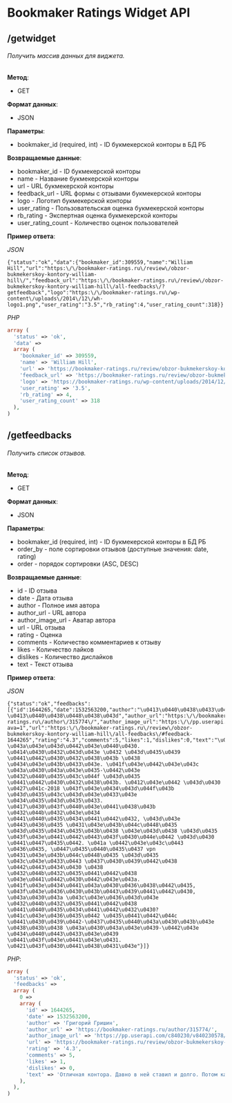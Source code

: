 # Bookmaker Ratings Widget API
## /getwidget
###### Получить массив данных для виджета.

**Метод**:
- GET

**Формат данных**:
- JSON

**Параметры**:
- bookmaker_id (required, int) - ID букмекерской конторы в БД РБ

**Возвращаемые данные**:
- bookmaker_id - ID букмекерской конторы
- name - Название букмекерской конторы
- url - URL букмекерской конторы
- feedback_url - URL формы с отзывами букмекерской конторы 
- logo - Логотип букмекерской конторы
- user_rating - Пользовательская оценка букмекерской конторы
- rb_rating - Экспертная оценка букмекерской конторы
- user_rating_count - Количество оценок пользователей

**Пример ответа**:

*JSON*
```
{"status":"ok","data":{"bookmaker_id":309559,"name":"William Hill","url":"https:\/\/bookmaker-ratings.ru\/review\/obzor-bukmekerskoy-kontory-william-hill\/","feedback_url":"https:\/\/bookmaker-ratings.ru\/review\/obzor-bukmekerskoy-kontory-william-hill\/all-feedbacks\/?getfeedback","logo":"https:\/\/bookmaker-ratings.ru\/wp-content\/uploads\/2014\/12\/wh-logo1.png","user_rating":"3.5","rb_rating":4,"user_rating_count":318}}
```

*PHP*
```php
array (
  'status' => 'ok',
  'data' => 
  array (
    'bookmaker_id' => 309559,
    'name' => 'William Hill',
    'url' => 'https://bookmaker-ratings.ru/review/obzor-bukmekerskoy-kontory-william-hill/',
    'feedback_url' => 'https://bookmaker-ratings.ru/review/obzor-bukmekerskoy-kontory-william-hill/all-feedbacks/?getfeedback',
    'logo' => 'https://bookmaker-ratings.ru/wp-content/uploads/2014/12/wh-logo1.png',
    'user_rating' => '3.5',
    'rb_rating' => 4,
    'user_rating_count' => 318
  ),
)
```

## /getfeedbacks
###### Получить список отзывов.

**Метод**:
- GET

**Формат данных**:
- JSON

**Параметры**:
- bookmaker_id (required, int) - ID букмекерской конторы в БД РБ
- order_by - поле сортировки отзывов (доступные значения: date, rating)
- order - порядок сортировки (ASC, DESC)

**Возвращаемые данные**:
- id - ID отзыва
- date - Дата отзыва
- author - Полное имя автора
- author_url - URL автора
- author_image_url - Аватар автора
- url - URL отзыва
- rating - Оценка
- comments - Количество комментариев к отзыву
- likes - Количество лайков
- dislikes - Количество дислайков
- text - Текст отзыва

**Пример ответа**:

*JSON*
```
{"status":"ok","feedbacks":[{"id":1644265,"date":1532563200,"author":"\u0413\u0440\u0438\u0433\u043e\u0440\u0438\u0439 \u0413\u0440\u0438\u0448\u0438\u043d","author_url":"https:\/\/bookmaker-ratings.ru\/author\/315774\/","author_image_url":"https:\/\/pp.userapi.com\/c840230\/v840230578\/74d66\/vZmaJIwLiCQ.jpg?ava=1","url":"https:\/\/bookmaker-ratings.ru\/review\/obzor-bukmekerskoy-kontory-william-hill\/all-feedbacks\/#feedback-1644265","rating":"4.3","comments":5,"likes":1,"dislikes":0,"text":"\u041e\u0442\u043b\u0438\u0447\u043d\u0430\u044f \u043a\u043e\u043d\u0442\u043e\u0440\u0430. \u0414\u0430\u0432\u043d\u043e \u0432 \u043d\u0435\u0439 \u0441\u0442\u0430\u0432\u0438\u043b \u0438 \u0434\u043e\u043b\u0433\u043e. \u041f\u043e\u0442\u043e\u043c \u043a\u0430\u043a\u043e\u0435-\u0442\u043e \u0432\u0440\u0435\u043c\u044f \u043d\u0435 \u0441\u0442\u0430\u0432\u0438\u043b. \u0412\u043e\u0442 \u043d\u0430 \u0427\u041c-2018 \u043f\u043e\u0434\u043d\u044f\u043b \u043d\u0435\u043c\u043d\u043e\u0433\u043e \u0434\u0435\u043d\u0435\u0433. \u0417\u0430\u043f\u0440\u043e\u0441\u0438\u043b \u0432\u044b\u0432\u043e\u0434 \u0441\u0440\u0435\u0434\u0441\u0442\u0432, \u043d\u043e \u0443\u0436\u0435 \u0431\u043e\u043b\u044c\u0448\u0435 \u043d\u0435\u0434\u0435\u043b\u0438 \u043e\u043d\u0438 \u043d\u0435 \u043f\u043e\u0441\u0442\u0443\u043f\u0430\u044e\u0442 \u043d\u0430 \u0441\u0447\u0435\u0442. \u041a \u0442\u043e\u043c\u0443 \u0436\u0435, \u0447\u0435\u0440\u0435\u0437 vpn \u0431\u043e\u043b\u044c\u0448\u0435 \u043d\u0435 \u043c\u043e\u0433\u0443 \u0437\u0430\u0439\u0442\u0438 \u0442\u0443\u0434\u0430 \u0438 \u0432\u044b\u0432\u0435\u0441\u0442\u0438 \u043e\u0441\u0442\u0430\u0442\u043e\u043a. \u041f\u043e\u0434\u0441\u043a\u0430\u0436\u0438\u0442\u0435, \u043f\u043e\u0436\u0430\u043b\u0443\u0439\u0441\u0442\u0430, \u043a\u0430\u043a \u043c\u043e\u0436\u043d\u043e \u0432\u044b\u0432\u0435\u0441\u0442\u0438 \u0441\u0440\u0435\u0434\u0441\u0442\u0432\u0430? \u041c\u043e\u0436\u0435\u0442 \u0435\u0441\u0442\u044c \u0441\u0430\u0439\u0442-\u0437\u0435\u0440\u043a\u0430\u043b\u043e \u0438\u043b\u0438 \u043a\u0430\u043a\u043e\u0439-\u0442\u043e \u0434\u0440\u0443\u0433\u043e\u0439 \u0441\u043f\u043e\u0441\u043e\u0431. \u0421\u043f\u0430\u0441\u0438\u0431\u043e"}]}
```

*PHP*:

```php
array (
  'status' => 'ok',
  'feedbacks' => 
  array (
    0 => 
    array (
      'id' => 1644265,
      'date' => 1532563200,
      'author' => 'Григорий Гришин',
      'author_url' => 'https://bookmaker-ratings.ru/author/315774/',
      'author_image_url' => 'https://pp.userapi.com/c840230/v840230578/74d66/vZmaJIwLiCQ.jpg?ava=1',
      'url' => 'https://bookmaker-ratings.ru/review/obzor-bukmekerskoy-kontory-william-hill/all-feedbacks/#feedback-1644265',
      'rating' => '4.3',
      'comments' => 5,
      'likes' => 1,
      'dislikes' => 0,
      'text' => 'Отличная контора. Давно в ней ставил и долго. Потом какое-то время не ставил. Вот на ЧМ-2018 поднял немного денег. Запросил вывод средств, но уже больше недели они не поступают на счет. К тому же, через vpn больше не могу зайти туда и вывести остаток. Подскажите, пожалуйста, как можно вывести средства? Может есть сайт-зеркало или какой-то другой способ. Спасибо'
    ),
  ),
)
```
